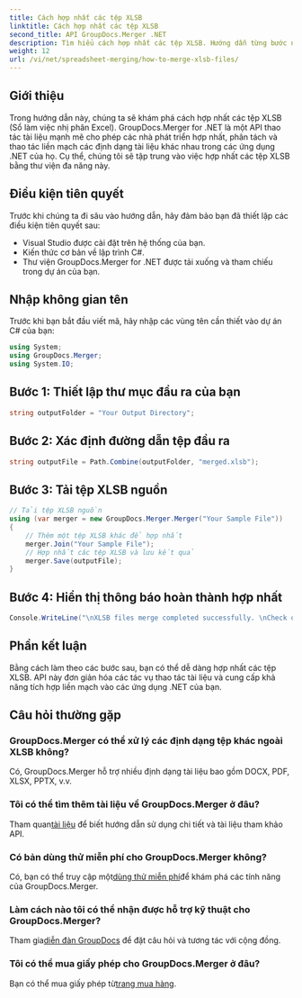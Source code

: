 ```yaml
---
title: Cách hợp nhất các tệp XLSB
linktitle: Cách hợp nhất các tệp XLSB
second_title: API GroupDocs.Merger .NET
description: Tìm hiểu cách hợp nhất các tệp XLSB. Hướng dẫn từng bước này giúp đơn giản hóa các tác vụ thao tác tài liệu.
weight: 12
url: /vi/net/spreadsheet-merging/how-to-merge-xlsb-files/
---
```

## Giới thiệu
Trong hướng dẫn này, chúng ta sẽ khám phá cách hợp nhất các tệp XLSB (Sổ làm việc nhị phân Excel). GroupDocs.Merger for .NET là một API thao tác tài liệu mạnh mẽ cho phép các nhà phát triển hợp nhất, phân tách và thao tác liền mạch các định dạng tài liệu khác nhau trong các ứng dụng .NET của họ. Cụ thể, chúng tôi sẽ tập trung vào việc hợp nhất các tệp XLSB bằng thư viện đa năng này.
## Điều kiện tiên quyết
Trước khi chúng ta đi sâu vào hướng dẫn, hãy đảm bảo bạn đã thiết lập các điều kiện tiên quyết sau:
- Visual Studio được cài đặt trên hệ thống của bạn.
- Kiến thức cơ bản về lập trình C#.
- Thư viện GroupDocs.Merger for .NET được tải xuống và tham chiếu trong dự án của bạn.
  

## Nhập không gian tên
Trước khi bạn bắt đầu viết mã, hãy nhập các vùng tên cần thiết vào dự án C# của bạn:
```csharp
using System; 
using GroupDocs.Merger;
using System.IO;
```
## Bước 1: Thiết lập thư mục đầu ra của bạn
```csharp
string outputFolder = "Your Output Directory";
```
## Bước 2: Xác định đường dẫn tệp đầu ra
```csharp
string outputFile = Path.Combine(outputFolder, "merged.xlsb");
```
## Bước 3: Tải tệp XLSB nguồn
```csharp
// Tải tệp XLSB nguồn
using (var merger = new GroupDocs.Merger.Merger("Your Sample File"))
{
    // Thêm một tệp XLSB khác để hợp nhất
    merger.Join("Your Sample File");
    // Hợp nhất các tệp XLSB và lưu kết quả
    merger.Save(outputFile);
}
```
## Bước 4: Hiển thị thông báo hoàn thành hợp nhất
```csharp
Console.WriteLine("\nXLSB files merge completed successfully. \nCheck output in {0}", outputFolder);
```

## Phần kết luận
Bằng cách làm theo các bước sau, bạn có thể dễ dàng hợp nhất các tệp XLSB. API này đơn giản hóa các tác vụ thao tác tài liệu và cung cấp khả năng tích hợp liền mạch vào các ứng dụng .NET của bạn.

## Câu hỏi thường gặp
### GroupDocs.Merger có thể xử lý các định dạng tệp khác ngoài XLSB không?
Có, GroupDocs.Merger hỗ trợ nhiều định dạng tài liệu bao gồm DOCX, PDF, XLSX, PPTX, v.v.
### Tôi có thể tìm thêm tài liệu về GroupDocs.Merger ở đâu?
 Tham quan[tài liệu](https://tutorials.groupdocs.com/merger/net/) để biết hướng dẫn sử dụng chi tiết và tài liệu tham khảo API.
### Có bản dùng thử miễn phí cho GroupDocs.Merger không?
 Có, bạn có thể truy cập một[dùng thử miễn phí](https://releases.groupdocs.com/)để khám phá các tính năng của GroupDocs.Merger.
### Làm cách nào tôi có thể nhận được hỗ trợ kỹ thuật cho GroupDocs.Merger?
 Tham gia[diễn đàn GroupDocs](https://forum.groupdocs.com/c/merger/32) để đặt câu hỏi và tương tác với cộng đồng.
### Tôi có thể mua giấy phép cho GroupDocs.Merger ở đâu?
 Bạn có thể mua giấy phép từ[trang mua hàng](https://purchase.groupdocs.com/buy).